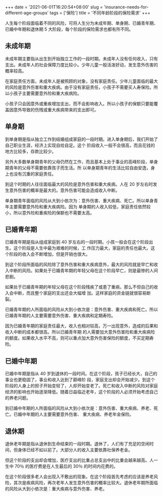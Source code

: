 +++
date = '2021-06-01T16:20:54+08:00'
slug = 'insurance-needs-for-different-age-groups'
tags = ['保险']
title = '不同年龄阶段的保险需求'
+++

人生每个阶段面临着不同的风险，可将人生分为未成年期、单身期、已婚青年期、已婚中年期和退休期 5 大阶段，每个阶段的保险需求也都有所不同。

## 未成年期

未成年期主要指从出生到开始独立工作的一段时期。未成年人没有任何收入，只有支出。未成年人的社会保障力度比较小。少年儿童一般活泼好动，发生意外伤害的概率较高。

在家庭责任方面，未成年人是被照顾的对象，没有家庭责任。少年儿童面临的最大的风险是意外伤害和重大疾病。由于没有家庭责任，小孩子不需要买人寿保险。所以小孩子主要需要意外险和重大疾病险。

小孩子只会因意外或重疾增加支出，而不会影响收入。所以小孩子的保额只要能覆盖因意外导致的伤残或重大疾病带来的支出即可。

## 单身期

到单身期是指从独立工作到结婚组成家庭的一段时期。进入单身期后，我们开始了自己职业生涯，经济上实现自给自足。这个
阶段收入一般不会很高，而且花钱的地方比较多，存款比较少。

另外大多数单身期青年的父母仍然在工作，而且基本上处于事业的高峰阶段，单身期青年的父母不需要依靠孩子而生活。所
以单身期青年的生活比较自由安逸，身上也没有沉重的家庭责任。

到这个时期的人往往面临最大的风险是意外伤害和重大疾病。人在 20 岁左右时发生意外伤害的概率是最大的。意外伤害可能会造成收入中断。

单身期青年面临的风险从大到小依次为：意外伤害、重大疾病、死亡。所以单身青年主要需要意外险和重大疾病险。因为
单身期的人收入较低，家庭责任依然较小，所以意外险和重疾险的保额也不需要太高。

## 已婚青年期

已婚青年期是指从组成家庭到 40 岁左右的一段时期。小孩一般会在这个阶段出生。这个阶段是人生中最为艰难的时候，工
作压力最大，家庭的责任也最大。这个阶段的收入会不断增加，但是开销也很大。

到这个阶段所面临的风险除了意外伤害和重大疾病意外，最大的风险就是早亡和收入中断的风险。如果处于已婚青年期的年轻父母在这个阶段早亡，则是最惨的人间悲剧。

如果处于已婚青年期的年轻父母在这个阶段残疾了或患了重病，那么不但自己的收入会中断，而且整个家庭的支出还会大幅增
加。这样家庭的资金链就很容易断裂。

已婚青年期的人所面临的风险从大到小依次是：意外伤害、重大疾病和死亡。所以已婚青年期的人主要需要意外伤害、重大疾病和定期寿险。

因为已婚青年期的家庭责任最大，收入也相对较高，万一出现意外，造成的后果和收入中断的成本都很高。所以已婚青年期
的人需要加大意外伤害险和重大疾病险的额度。如果收入水平不高，则可以重点加大意外伤害保险的额度，不买定期寿险。

## 已婚中年期

已婚中年期是指从 40 岁到退休的一段时间。在这个阶段，孩子已经长大，自己的事业也更稳固了，事业和收入达到了巅峰阶
段，家庭支出却会开始减少。到这个阶段的人身上的担子开始变轻了，人却开始变老了。死亡和收入中断的风险对家庭经济的影响也开始逐渐降低。随着日益临近老年，这个阶段的人必须开始考虑自己的养老问题。

到已婚中年期的人所面临的风险从大到小依次是：意外伤害、重大疾病、养老、死亡。已婚中年期的人主要需要意外伤害、
重大疾病、养老年金保险。

## 退休期

退休老年期是指从退休到生命结束的一段时期。退休了，人们有了充足的空闲时间，但身体已经不如以前了。大部分人的收入主要依靠社保养老金。

但这个阶段的支出却会增加，医疗支出的比重占总支出中的比重会越来越高。人一生中 70％ 的医疗费是在人生最后的 30％ 的时间内花费的。

在这个阶段很多老人会出现入不敷出的现象。在这个阶段首先考虑的应该是养老风险，其次是疾病风险，再次老年人发生意外伤害的概率比较大。退休老年期所面临的风险从大到小依次是：重大疾病与意外伤害、养老。
